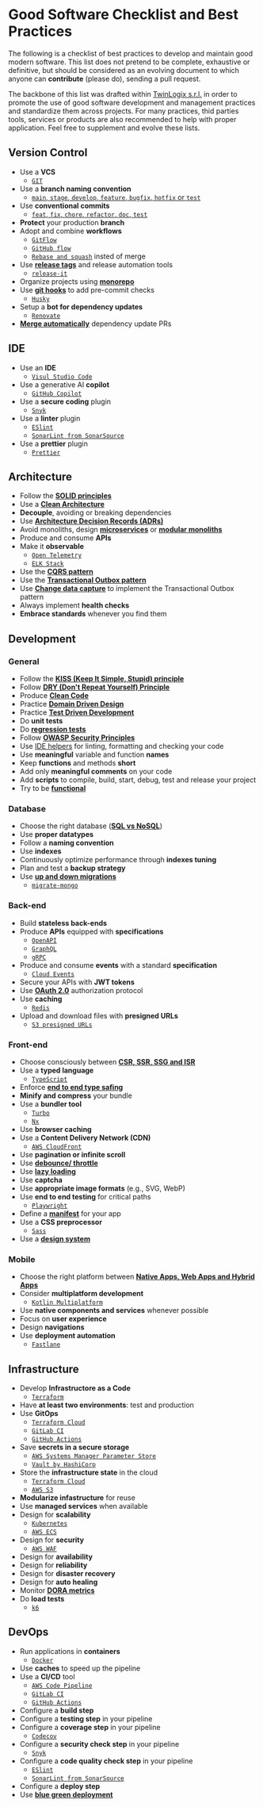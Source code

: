 # Good Software Checklist and Best Practices
The following is a checklist of best practices to develop and maintain good modern software. This list does not pretend to be complete, exhaustive or definitive, but should be considered as an evolving document to which anyone can **contribute** (please do), sending a pull request.

The backbone of this list was drafted within [TwinLogix s.r.l.](https://www.twinlogix.com/) in order to promote the use of good software development and management practices and standardize them across projects. For many practices, thid parties tools, services or products are also recommended to help with proper application. Feel free to supplement and evolve these lists.

## Version Control

- Use a **VCS**
  - [`GIT`](https://git-scm.com/)
- Use a **branch naming convention**
  - [`main`, `stage`, `develop`, `feature`, `bugfix`, `hotfix` or `test`](https://dev.to/varbsan/a-simplified-convention-for-naming-branches-and-commits-in-git-il4)
- Use **conventional commits**
  - [`feat`, `fix`, `chore`, `refactor`, `doc`, `test`](https://www.conventionalcommits.org/)
- **Protect** your production **branch**
- Adopt and combine **workflows**
  - [`GitFlow`](https://dev.to/the_previ/a-practical-introduction-to-git-flow-5420)
  - [`GitHub flow`](https://docs.github.com/en/get-started/quickstart/github-flow)
  - [`Rebase and squash`](https://matt-rickard.com/squash-merge-or-rebase) insted of merge
- Use **[release tags](https://git-scm.com/book/en/v2/Git-Basics-Tagging)** and release automation tools
  - [`release-it`](https://github.com/release-it/release-it)
- Organize projects using **[monorepo](https://monorepo.tools/)**
- Use **[git hooks](https://git-scm.com/docs/githooks)** to add pre-commit checks
  - [`Husky`](https://typicode.github.io/husky/)
- Setup a **bot for dependency updates**
  - [`Renovate`](https://www.mend.io/renovate/)
- [**Merge automatically**](https://www.thoughtworks.com/radar/techniques/automatic-merging-of-dependency-update-prs) dependency update PRs

## IDE

- Use an **IDE**
  - [`Visul Studio Code`](https://code.visualstudio.com/)
- Use a generative AI **copilot**
  - [`GitHub Copilot`](https://github.com/features/copilot)
- Use a **secure coding** plugin
  - [`Snyk`](https://snyk.io/platform/ide-plugins/)
- Use a **linter** plugin
  - [`ESlint`](https://eslint.org/)
  - [`SonarLint from SonarSource`](https://www.sonarsource.com/products/sonarlint/features/)
- Use a **prettier** plugin
  - [`Prettier`](https://prettier.io/)

## Architecture

- Follow the [**SOLID principles**](https://www.baeldung.com/solid-principles)
- Use a [**Clean Architecture**](https://blog.cleancoder.com/uncle-bob/2012/08/13/the-clean-architecture.html)
- **Decouple**, avoiding or breaking dependencies
- Use [**Architecture Decision Records (ADRs)**](https://adr.github.io/)
- Avoid monoliths, design [**microservices**](https://microservices.io/) or [**modular monoliths**](https://files.gotocon.com/uploads/slides/conference_12/515/original/gotoberlin2018-modular-monoliths.pdf)
- Produce and consume **APIs**
- Make it **observable**
  - [`Open Telemetry`](https://opentelemetry.io/)
  - [`ELK Stack`](https://www.elastic.co/elastic-stack)
- Use the [**CQRS pattern**](https://martinfowler.com/bliki/CQRS.html)
- Use the [**Transactional Outbox pattern**](https://microservices.io/patterns/data/transactional-outbox.html)
- Use [**Change data capture**](https://www.confluent.io/learn/change-data-capture) to implement the Transactional Outbox pattern
- Always implement **health checks**
- **Embrace standards** whenever you find them

## Development

### General

- Follow the [**KISS (Keep It Simple, Stupid) principle**](https://www.interaction-design.org/literature/topics/keep-it-simple-stupid)
- Follow [**DRY (Don't Repeat Yourself) Principle**](https://www.baeldung.com/cs/dry-software-design-principle)
- Produce [**Clean Code**](https://www.amazon.com/Clean-Code-Handbook-Software-Craftsmanship/dp/0132350882)
- Practice [**Domain Driven Design**](https://www.amazon.com/Domain-Driven-Design-Tackling-Complexity-Software/dp/0321125215)
- Practice [**Test Driven Development**](https://www.agileway.it/test-driven-development-tdd/)
- Do **unit tests**
- Do [**regression tests**](https://katalon.com/resources-center/blog/regression-testing)
- Follow [**OWASP Security Principles**](https://owasp.org/www-project-developer-guide/draft/04-foundations/03-security-principles.html)
- Use [IDE helpers](#IDE) for linting, formatting and checking your code
- Use **meaningful** variable and function **names**
- Keep **functions** and methods **short**
- Add only **meaningful comments** on your code
- Add **scripts** to compile, build, start, debug, test and release your project
- Try to be [**functional**](https://vimeo.com/97514630)

### Database

- Choose the right database ([**SQL vs NoSQL**](https://www.coursera.org/articles/nosql-vs-sql)) 
- Use **proper datatypes**
- Follow a **naming convention**
- Use **indexes**
- Continuously optimize performance through **indexes tuning**
- Plan and test a **backup strategy**
- Use [**up and down migrations**](http://vaidehijoshi.github.io/blog/2015/05/19/the-secret-life-of-your-database-part-1-migrations/)
  - [`migrate-mongo`](https://github.com/seppevs/migrate-mongo)

### Back-end

- Build **stateless back-ends**
- Produce **APIs** equipped with **specifications**
  - [`OpenAPI`](https://www.openapis.org/)
  - [`GraphQL`](https://graphql.org/)
  - [`gRPC`](https://grpc.io/)
- Produce and consume **events** with a standard **specification**
  - [`Cloud Events`](https://cloudevents.io/)
- Secure your APIs with **JWT tokens**
- Use [**OAuth 2.0**](https://oauth.net/2/) authorization protocol
- Use **caching**
  - [`Redis`](https://redis.io/)
- Upload and download files with **presigned URLs**
  - [`S3 presigned URLs`](https://docs.aws.amazon.com/AmazonS3/latest/userguide/using-presigned-url.html)

### Front-end

- Choose consciously between [**CSR, SSR, SSG and ISR**](https://dev.to/pahanperera/visual-explanation-and-comparison-of-csr-ssr-ssg-and-isr-34ea)
- Use a **typed language**
  - [`TypeScript`](https://www.typescriptlang.org/)
- Enforce [**end to end type safing**](https://sabinadams.hashnode.dev/end-to-end-type-safety-what-why-and-how)
- **Minify and compress** your bundle
- Use a **bundler tool**
  - [`Turbo`](https://turbo.build/)
  - [`Nx`](https://nx.dev/)
- Use **browser caching**
- Use a **Content Delivery Network (CDN)**
  - [`AWS CloudFront`](https://aws.amazon.com/it/cloudfront/)
- Use **pagination or infinite scroll**
- Use [**debounce/ throttle**](https://webdesign.tutsplus.com/javascript-debounce-and-throttle--cms-36783t)
- Use [**lazy loading**](https://www.codemotion.com/magazine/backend/how-to-boost-performance-with-lazy-loading/)
- Use **captcha**
- Use **appropriate image formats** (e.g., SVG, WebP)
- Use **end to end testing** for critical paths
  - [`Playwright`](https://playwright.dev/)
- Define a [**manifest**](https://web.dev/articles/add-manifest?hl=it) for your app
- Use a **CSS preprocessor**
  - [`Sass`](https://sass-lang.com/)
- Use a [**design system**](https://www.toptal.com/designers/design-systems/benefits-of-design-system)
 
### Mobile
- Choose the right platform between [**Native Apps, Web Apps and Hybrid Apps**](https://aws.amazon.com/compare/the-difference-between-web-apps-native-apps-and-hybrid-apps)
- Consider **multiplatform development**
  - [`Kotlin Multiplatform`](https://kotlinlang.org/lp/multiplatform/)
- Use **native components and services** whenever possible
- Focus on **user experience**
- Design **navigations**
- Use **deployment automation**
  - [`Fastlane`](https://fastlane.tools/)

## Infrastructure

- Develop **Infrastructore as a Code**
  - [`Terraform`](https://www.terraform.io/)
- Have **at least two environments**: test and production
- Use **GitOps**
  - [`Terraform Cloud`](https://developer.hashicorp.com/terraform/cloud-docs)
  - [`GitLab CI`](https://docs.gitlab.com/ee/ci/)
  - [`GitHub Actions`](https://github.com/features/actions)
- Save **secrets in a secure storage**
  - [`AWS Systems Manager Parameter Store`](https://aws.amazon.com/it/systems-manager/)
  - [`Vault by HashiCorp`](https://www.vaultproject.io/) 
- Store the **infrastructure state** in the cloud
  - [`Terraform Cloud`](https://developer.hashicorp.com/terraform/cloud-docs)
  - [`AWS S3`](https://aws.amazon.com/it/s3/)
- **Modularize infastructure** for reuse
- Use **managed services** when available
- Design for **scalability**
  - [`Kubernetes`](https://kubernetes.io/)
  - [`AWS ECS`](https://aws.amazon.com/it/ecs/)
- Design for **security**
  - [`AWS WAF`](https://aws.amazon.com/it/waf/)
- Design for **availability**
- Design for **reliability**
- Design for **disaster recovery**
- Design for **auto healing**
- Monitor [**DORA metrics**](https://cloud.google.com/blog/products/devops-sre/using-the-four-keys-to-measure-your-devops-performance)
- Do **load tests**
  - [`k6`](https://k6.io/)

## DevOps

- Run applications in **containers**
  - [`Docker`](https://www.docker.com/)
- Use **caches** to speed up the pipeline
- Use a **CI/CD** tool
  - [`AWS Code Pipeline`](https://aws.amazon.com/it/codepipeline/)
  - [`GitLab CI`](https://docs.gitlab.com/ee/ci/)
  - [`GitHub Actions`](https://github.com/features/actions)
- Configure a **build step**
- Configure a **testing step** in your pipeline
- Configure a **coverage step** in your pipeline
  - [`Codecov`](https://about.codecov.io/)  
- Configure a **security check step** in your pipeline
  - [`Snyk`](https://docs.snyk.io/integrations/snyk-ci-cd-integrations)
- Configure a **code quality check step** in your pipeline
  - [`ESlint`](https://eslint.org/)
  - [`SonarLint from SonarSource`](https://www.sonarsource.com/products/sonarlint/features/)
- Configure a **deploy step**
- Use [**blue green deployment**](https://docs.aws.amazon.com/whitepapers/latest/overview-deployment-options/bluegreen-deployments.html)

